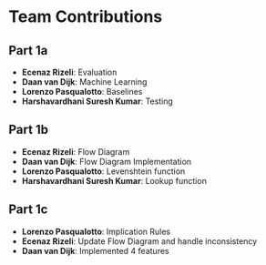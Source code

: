 # Team Contributions

## Part 1a
- **Ecenaz Rizeli**: Evaluation
- **Daan van Dijk**: Machine Learning 
- **Lorenzo Pasqualotto**: Baselines
- **Harshavardhani Suresh Kumar**: Testing

## Part 1b
- **Ecenaz Rizeli**: Flow Diagram
- **Daan van Dijk**: Flow Diagram Implementation
- **Lorenzo Pasqualotto**: Levenshtein function
- **Harshavardhani Suresh Kumar**: Lookup function

## Part 1c
- **Lorenzo Pasqualotto**: Implication Rules
- **Ecenaz Rizeli**: Update Flow Diagram and handle inconsistency
- **Daan van Dijk**: Implemented 4 features


